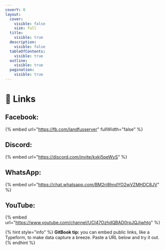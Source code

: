 ```yaml
---
coverY: 0
layout:
  cover:
    visible: false
    size: full
  title:
    visible: true
  description:
    visible: false
  tableOfContents:
    visible: true
  outline:
    visible: true
  pagination:
    visible: true
---
```


# 🔗 Links

## Facebook:

{% embed url="https://fb.com/landfusserver" fullWidth="false" %}

## Discord:

{% embed url="https://discord.com/invite/kxkj5peWyS" %}

## WhatsApp:

{% embed url="https://chat.whatsapp.com/BM2rj8hndYO2wVZMHDC8JV" %}

## YouTube:

{% embed url="https://www.youtube.com/channel/UCI47OzhdQBAD0rpJQJjwhtg" %}

{% hint style="info" %}
**GitBook tip:** you can embed public links, like a Typeform, to make data capture a breeze. Paste a URL below and try it out.
{% endhint %}

